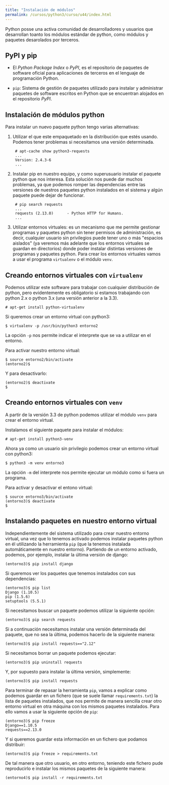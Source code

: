 ```yaml
---
title: "Instalación de módulos"
permalink: /cursos/python3/curso/u44/index.html
---
```


Python posse una activa comunidad de desarrolladores y usuarios que desarrollan toanto los módulos estándar de python, como módulos y paquetes desarolados por terceros.

## PyPI y pip

* El *Python Package Index* o *PyPI*, es el repositorio de paquetes de software oficial para aplicaciones de terceros en el lenguaje de programación Python.

* `pip`: Sistema de gestión de paquetes utilizado para instalar y administrar paquetes de software escritos en Python que se encuentran alojados en el repositorio *PyPI*.

## Instalación de módulos python

Para instalar un nuevo paquete python tengo varias alternativas:

1. Utilizar el que este empaquetado en la distribución que estés usando. Podemos tener problemas si necesitamos una versión determinada.

		# apt-cache show python3-requests
		...
		Version: 2.4.3-6
		...

2. Instalar pip en nuestro equipo, y como superusuario instalar el paquete python que nos interesa. Esta solución nos puede dar muchos problemas, ya que podemos romper las dependencias entre las versiones de nuestros paquetes python instalados en el sistema y algún paquete puede dejar de funcionar.

		# pip search requests
		...
		requests (2.13.0)      - Python HTTP for Humans.
		...

3. Utilizar entornos virtuales: es un mecanismo que me permite gestionar programas y paquetes python sin tener permisos de administración, es decir, cualquier usuario sin privilegios puede tener uno o más "espacios aislados" (ya veremos más adelante que los entornos virtuales se guardan en directorios) donde poder instalar distintas versiones de programas y paquetes python. Para crear los entornos virtuales vamos a usar el programa `virtualenv` o el módulo `venv`.

## Creando entornos virtuales con `virtualenv`

Podemos utilizar este software para trabajar con cualquier distribución de python, pero evidentemente es obligatorio si estamos trabajando con python 2.x o python 3.x (una versión anterior a la 3.3). 

	# apt-get install python-virtualenv

Si queremos crear un entorno virtual con python3:

	$ virtualenv -p /usr/bin/python3 entorno2

La opción `-p` nos permite indicar el interprete que se va a utilizar en el entorno.

Para activar nuestro entorno virtual:

	$ source entorno2/bin/activate
	(entorno2)$ 

Y para desactivarlo:

	(entorno2)$ deactivate
	$

## Creando entornos virtuales con `venv`

A partir de la versión 3.3 de python podemos utilizar el módulo `venv` para crear el entorno virtual.

Instalamos el siguiente paquete para instalar el módulos:

	# apt-get install python3-venv

Ahora ya como un usuario sin privilegio podemos crear un entorno virtual con python3:

	$ python3 -m venv entorno3

La opción `-m` del interprete nos permite ejecutar un módulo como si fuera un programa.

Para activar y desactivar el entono virtual:

	$ source entorno3/bin/activate
	(entorno3)$ deactivate
	$ 

## Instalando paquetes en nuestro entorno virtual

Independientemente del sistema utilizado para crear nuestro entorno virtual, una vez que lo tenemos activado podemos instalar paquetes python en él utilizando la herramienta `pip` (que la tenemos instalada automáticamente en nuestro entorno). Partiendo de un entorno activado, podemos, por ejemplo, instalar la última versión de django:

	(entorno3)$ pip install django

Si queremos ver los paquetes que tenemos instalados con sus dependencias:

	(entorno3)$ pip list
	Django (1.10.5)
	pip (1.5.6)
	setuptools (5.5.1)

Si necesitamos buscar un paquete podemos utilizar la siguiente opción:

	(entorno3)$ pip search requests

Si a continuación necesitamos instalar una versión determinada del paquete, que no sea la última, podemos hacerlo de la siguiente manera:

	(entorno3)$ pip install requests=="2.12"

Si necesitamos borrar un paquete podemos ejecutar:

	(entorno3)$ pip uninstall requests

Y, por supuesto para instalar la última versión, simplemente:

	(entorno3)$ pip install requests	

Para terminar de repasar la herramienta `pip`, vamos a explicar como podemos guardar en un fichero (que se suele llamar `requirements.txt`) la lista de paquetes instalados, que nos permite de manera sencilla crear otro entorno virtual en otra máquina con los mismos paquetes instalados. Para ello vamos a usar la siguiente opción de `pip`:

	(entorno3)$ pip freeze
	Django==1.10.5
	requests==2.13.0

Y si queremos guardar esta información en un fichero que podamos distribuir:

	(entorno3)$ pip freeze > requirements.txt

De tal manera que otro usuario, en otro entorno, teniendo este fichero pude reproducirlo e instalar los mismos paquetes de la siguiente manera:

	(entorno4)$ pip install -r requirements.txt